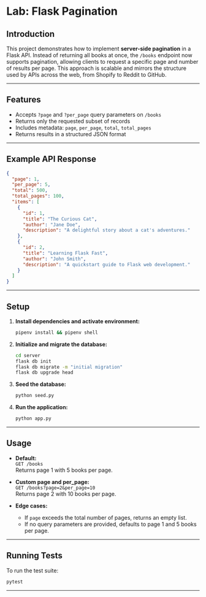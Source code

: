 # Lab: Flask Pagination

## Introduction

This project demonstrates how to implement **server-side pagination** in a Flask API. Instead of returning all books at once, the `/books` endpoint now supports pagination, allowing clients to request a specific page and number of results per page. This approach is scalable and mirrors the structure used by APIs across the web, from Shopify to Reddit to GitHub.

---

## Features

- Accepts `?page` and `?per_page` query parameters on `/books`
- Returns only the requested subset of records
- Includes metadata: `page`, `per_page`, `total`, `total_pages`
- Returns results in a structured JSON format

---

## Example API Response

```json
{
  "page": 1,
  "per_page": 5,
  "total": 500,
  "total_pages": 100,
  "items": [
    {
      "id": 1,
      "title": "The Curious Cat",
      "author": "Jane Doe",
      "description": "A delightful story about a cat's adventures."
    },
    {
      "id": 2,
      "title": "Learning Flask Fast",
      "author": "John Smith",
      "description": "A quickstart guide to Flask web development."
    }
  ]
}
```

---

## Setup

1. **Install dependencies and activate environment:**

    ```bash
    pipenv install && pipenv shell
    ```

2. **Initialize and migrate the database:**

    ```bash
    cd server
    flask db init
    flask db migrate -m "initial migration"
    flask db upgrade head
    ```

3. **Seed the database:**

    ```bash
    python seed.py
    ```

4. **Run the application:**

    ```bash
    python app.py
    ```

---

## Usage

- **Default:**  
  `GET /books`  
  Returns page 1 with 5 books per page.

- **Custom page and per_page:**  
  `GET /books?page=2&per_page=10`  
  Returns page 2 with 10 books per page.

- **Edge cases:**  
  - If `page` exceeds the total number of pages, returns an empty list.
  - If no query parameters are provided, defaults to page 1 and 5 books per page.

---

## Running Tests

To run the test suite:

```bash
pytest
```

---
